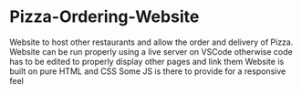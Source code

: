 # Pizza-Ordering-Website
Website to host other restaurants and allow the order and delivery of Pizza.
Website can be run properly using a live server on VSCode otherwise code has to be edited to properly display other pages and link them
Website is built on pure HTML and CSS
Some JS is there to provide for a responsive feel
